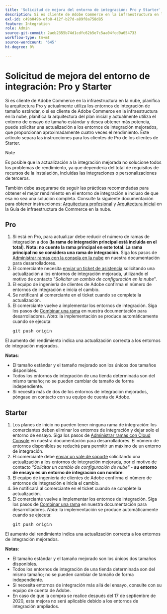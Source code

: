 ```yaml
---
title: 'Solicitud de mejora del entorno de integración: Pro y Starter'
description: Si es cliente de Adobe Commerce en la infraestructura en la nube, planifica la arquitectura Pro y actualmente utiliza los entornos de integración de tamaño estándar, o si es cliente de Adobe Commerce en la infraestructura en la nube, planifica la arquitectura del plan inicial y actualmente utiliza el entorno de ensayo de tamaño estándar y desea obtener más potencia, puede solicitar una actualización a los entornos de integración mejorados, que proporcionan aproximadamente cuatro veces el rendimiento. Este artículo separa las instrucciones para los clientes de Pro de los clientes de Starter.
exl-id: c49b049b-efb8-412f-b27d-a89f8a758d85
feature: Integration
role: Admin
source-git-commit: 2aeb2355b74d1cdfc62b5e7c5aa04fcd0a654733
workflow-type: tm+mt
source-wordcount: '645'
ht-degree: 0%

---
```


# Solicitud de mejora del entorno de integración: Pro y Starter

Si es cliente de Adobe Commerce en la infraestructura en la nube, planifica la arquitectura Pro y actualmente utiliza los entornos de integración de tamaño estándar, o si es cliente de Adobe Commerce en la infraestructura en la nube, planifica la arquitectura del plan inicial y actualmente utiliza el entorno de ensayo de tamaño estándar y desea obtener más potencia, puede solicitar una actualización a los entornos de integración mejorados, que proporcionan aproximadamente cuatro veces el rendimiento. Este artículo separa las instrucciones para los clientes de Pro de los clientes de Starter.

>[!NOTE]
>
> Es posible que la actualización a la integración mejorada no solucione todos los problemas de rendimiento, ya que dependería del total de requisitos de recursos de la instalación, incluidas las integraciones o personalizaciones de terceros.
>
> También debe asegurarse de seguir las prácticas recomendadas para obtener el mejor rendimiento en el entorno de integración e incluso de que esa no sea una solución completa. Consulte la siguiente documentación para obtener instrucciones: [Arquitectura profesional](https://experienceleague.adobe.com/en/docs/commerce-cloud-service/user-guide/architecture/pro-architecture#integration-environment) y [Arquitectura inicial](https://experienceleague.adobe.com/en/docs/commerce-cloud-service/user-guide/architecture/starter-architecture#staging-environment) en la Guía de infraestructura de Commerce en la nube.

## Pro

1. Si está en Pro, para actualizar debe reducir el número de ramas de integración a dos (**la rama de integración principal está incluida en el total**). **Nota: no cuente la rama principal en este total. La rama principal no se considera una rama de integración.** Siga los pasos de [Administrar ramas con la consola en la nube](https://experienceleague.adobe.com/docs/commerce-cloud-service/user-guide/project/console-branches.html) en nuestra documentación para desarrolladores.
1. El comerciante necesita [enviar un ticket de asistencia](/help/help-center-guide/help-center/magento-help-center-user-guide.md#submit-ticket) solicitando una actualización a los entornos de integración mejorada, utilizando el motivo de contacto &quot;*Solicitar un cambio de configuración en la nube*&quot;.
1. El equipo de ingeniería de clientes de Adobe confirma el número de entornos de integración e inicia el cambio.
1. Se notificará al comerciante en el ticket cuando se complete la actualización.
1. El comerciante vuelve a implementar los entornos de integración. Siga los pasos de [Combinar una rama](https://experienceleague.adobe.com/en/docs/commerce-cloud-service/user-guide/develop/cli-branches#merge-a-branch) en nuestra documentación para desarrolladores. *Nota*: la implementación se produce automáticamente cuando se ejecuta: <pre>git push origin <branch-name></pre>

El aumento del rendimiento indica una actualización correcta a los entornos de integración mejorados.

**Notas**:

* El tamaño estándar y el tamaño mejorado son los únicos dos tamaños disponibles.
* Todos los entornos de integración de una tienda determinada son del mismo tamaño; no se pueden cambiar de tamaño de forma independiente.
* Si necesita más de dos de los entornos de integración mejorados, póngase en contacto con su equipo de cuenta de Adobe.

## Starter

1. Los planes de inicio no pueden tener ninguna rama de integración: los comerciantes deben eliminar los entornos de integración y dejar solo el entorno de ensayo. Siga los pasos de [Administrar ramas con Cloud Console](https://experienceleague.adobe.com/docs/commerce-cloud-service/user-guide/project/console-branches.html) en nuestra documentación para desarrolladores. El número de entornos disponibles se reducirá para permitir un máximo de un entorno de integración.
1. El comerciante debe [enviar un vale de soporte](/help/help-center-guide/help-center/magento-help-center-user-guide.md#submit-ticket) solicitando una actualización a los entornos de integración mejorada, por el motivo de contacto *&quot;Solicitar un cambio de configuración de nube&quot;* - **su entorno de ensayo es un entorno de integración con nombre**.
1. El equipo de ingeniería de clientes de Adobe confirma el número de entornos de integración e inicia el cambio.
1. Se notificará al comerciante en el ticket cuando se complete la actualización.
1. El comerciante vuelve a implementar los entornos de integración. Siga los pasos de [Combinar una rama](https://experienceleague.adobe.com/en/docs/commerce-cloud-service/user-guide/develop/cli-branches#merge-a-branch) en nuestra documentación para desarrolladores. *Nota*: la implementación se produce automáticamente cuando se ejecuta: <pre>git push origin <branch-name></pre>

El aumento del rendimiento indica una actualización correcta a los entornos de integración mejorados.

**Notas**:

* El tamaño estándar y el tamaño mejorado son los únicos dos tamaños disponibles.
* Todos los entornos de integración de una tienda determinada son del mismo tamaño; no se pueden cambiar de tamaño de forma independiente.
* Si necesita entornos de integración más allá del ensayo, consulte con su equipo de cuenta de Adobe.
* En caso de que la compra se realice después del 17 de septiembre de 2020, esta mejora no será aplicable debido a los entornos de integración ampliados.
